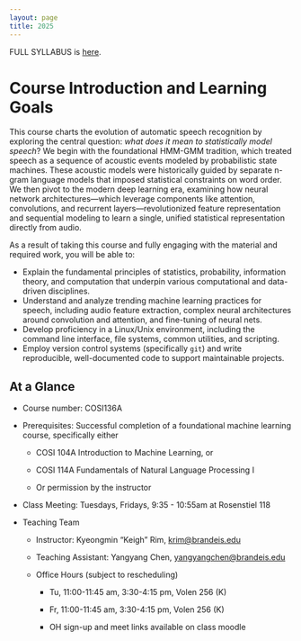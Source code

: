 ```yaml
---
layout: page
title: 2025
---
```


FULL SYLLABUS is [here](syllabus).

# Course Introduction and Learning Goals

This course charts the evolution of automatic speech recognition by exploring the central question: *what does it mean to statistically model speech*? We begin with the foundational HMM-GMM tradition, which treated speech as a sequence of acoustic events modeled by probabilistic state machines. These acoustic models were historically guided by separate n-gram language models that imposed statistical constraints on word order. We then pivot to the modern deep learning era, examining how neural network architectures—which leverage components like attention, convolutions, and recurrent layers—revolutionized feature representation and sequential modeling to learn a single, unified statistical representation directly from audio.

As a result of taking this course and fully engaging with the material and required work, you will be able to:

* Explain the fundamental principles of statistics, probability, information theory, and computation that underpin various computational and data-driven disciplines.
* Understand and analyze trending machine learning practices for speech, including audio feature extraction, complex neural architectures around convolution and attention, and fine-tuning of neural nets.
* Develop proficiency in a Linux/Unix environment, including the command line interface, file systems, common utilities, and scripting.
* Employ version control systems (specifically `git`) and write reproducible, well-documented code to support maintainable projects.


## At a Glance

* Course number: COSI136A

* Prerequisites: Successful completion of a foundational machine learning course, specifically either

  * COSI 104A Introduction to Machine Learning, or 

  * COSI 114A Fundamentals of Natural Language Processing I

  * Or permission by the instructor

* Class Meeting: Tuesdays, Fridays, 9:35 - 10:55am at Rosenstiel 118	

* Teaching Team

  * Instructor: Kyeongmin “Keigh” Rim, [krim@brandeis.edu](mailto:krim@brandeis.edu)

  * Teaching Assistant: Yangyang Chen, [yangyangchen@brandeis.edu](mailto:yangyangchen@brandeis.edu) 

  * Office Hours (subject to rescheduling)

    * Tu, 11:00-11:45 am, 3:30-4:15 pm, Volen 256 (K)

    * Fr, 11:00-11:45 am, 3:30-4:15 pm, Volen 256 (K)

    * OH sign-up and meet links available on class moodle
